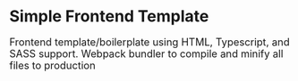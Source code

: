 # Simple Frontend Template
<font size="4">Frontend template/boilerplate using HTML, Typescript, and SASS support. Webpack bundler to compile and minify all files to production</font>

